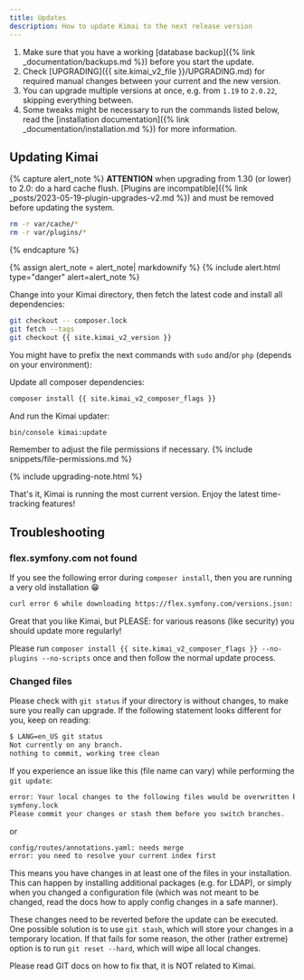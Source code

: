 ```yaml
---
title: Updates
description: How to update Kimai to the next release version
---
```


1. Make sure that you have a working [database backup]({% link _documentation/backups.md %}) before you start the update.
2. Check [UPGRADING]({{ site.kimai_v2_file }}/UPGRADING.md) for required manual changes between your current and the new version. 
3. You can upgrade multiple versions at once, e.g. from `1.19` to `2.0.22`, skipping everything between.
4. Some tweaks might be necessary to run the commands listed below, read the [installation documentation]({% link _documentation/installation.md %}) for more information.

## Updating Kimai 

{% capture alert_note %}
**ATTENTION** when upgrading from 1.30 (or lower) to 2.0: do a hard cache flush. [Plugins are incompatible]({% link _posts/2023-05-19-plugin-upgrades-v2.md %}) and must be removed before updating the system.
  
```bash
rm -r var/cache/*
rm -r var/plugins/*
```
{% endcapture %}

{% assign alert_note = alert_note| markdownify %}
{% include alert.html type="danger" alert=alert_note %} 

Change into your Kimai directory, then fetch the latest code and install all dependencies: 
```bash
git checkout -- composer.lock
git fetch --tags
git checkout {{ site.kimai_v2_version }}
```

You might have to prefix the next commands with `sudo` and/or `php` (depends on your environment):

Update all composer dependencies:
```bash
composer install {{ site.kimai_v2_composer_flags }}
```

And run the Kimai updater:
```bash
bin/console kimai:update
```

Remember to adjust the file permissions if necessary.
{% include snippets/file-permissions.md %} 

{% include upgrading-note.html %} 

That's it, Kimai is running the most current version. Enjoy the latest time-tracking features!

## Troubleshooting

### flex.symfony.com not found

If you see the following error during `composer install`, then you are running a very old installation 😁

```bash
curl error 6 while downloading https://flex.symfony.com/versions.json: Could not resolve host: flex.symfony.com 
```

Great that you like Kimai, but PLEASE: for various reasons (like security) you should update more regularly!

Please run `composer install {{ site.kimai_v2_composer_flags }} --no-plugins --no-scripts` once and then follow the normal update process.

### Changed files

Please check with `git status` if your directory is without changes, to make sure you really can upgrade.
If the following statement looks different for you, keep on reading:
```bash 
$ LANG=en_US git status
Not currently on any branch.
nothing to commit, working tree clean
```

If you experience an issue like this (file name can vary) while performing the `git update`: 

```bash
error: Your local changes to the following files would be overwritten by checkout:
symfony.lock
Please commit your changes or stash them before you switch branches.
```

or

```bash
config/routes/annotations.yaml: needs merge
error: you need to resolve your current index first
```

This means you have changes in at least one of the files in your installation.
This can happen by installing additional packages (e.g. for LDAP), or simply when you changed a configuration file (which was not meant to be changed, read the docs how to apply config changes in a safe manner). 

These changes need to be reverted before the update can be executed. 
One possible solution is to use `git stash`, which will store your changes in a temporary location.
If that fails for some reason, the other (rather extreme) option is to run `git reset --hard`, 
which will wipe all local changes. 

Please read GIT docs on how to fix that, it is NOT related to Kimai.
